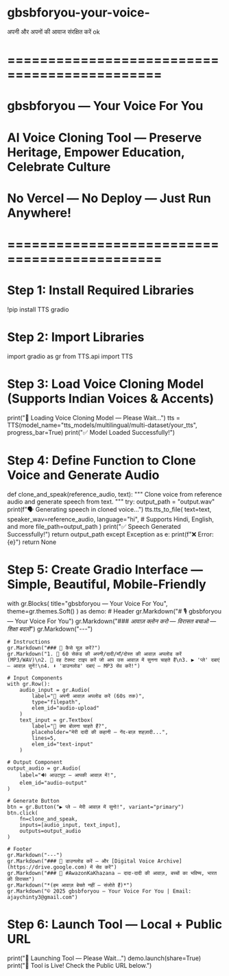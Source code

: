 # gbsbforyou-your-voice-
अपनी और अपनों की आवाज संरक्षित करें 
ok
# =============================================
# gbsbforyou — Your Voice For You
# AI Voice Cloning Tool — Preserve Heritage, Empower Education, Celebrate Culture
# No Vercel — No Deploy — Just Run Anywhere!
# =============================================

# Step 1: Install Required Libraries
!pip install TTS gradio

# Step 2: Import Libraries
import gradio as gr
from TTS.api import TTS

# Step 3: Load Voice Cloning Model (Supports Indian Voices & Accents)
print("🔄 Loading Voice Cloning Model — Please Wait...")
tts = TTS(model_name="tts_models/multilingual/multi-dataset/your_tts", progress_bar=True)
print("✅ Model Loaded Successfully!")

# Step 4: Define Function to Clone Voice and Generate Audio
def clone_and_speak(reference_audio, text):
    """
    Clone voice from reference audio and generate speech from text.
    """
    try:
        output_path = "output.wav"
        print(f"🗣️ Generating speech in cloned voice...")
        tts.tts_to_file(
            text=text,
            speaker_wav=reference_audio,
            language="hi",  # Supports Hindi, English, and more
            file_path=output_path
        )
        print("✅ Speech Generated Successfully!")
        return output_path
    except Exception as e:
        print(f"❌ Error: {e}")
        return None

# Step 5: Create Gradio Interface — Simple, Beautiful, Mobile-Friendly
with gr.Blocks(
    title="gbsbforyou — Your Voice For You",
    theme=gr.themes.Soft()
) as demo:
    # Header
    gr.Markdown("# 🎙️ gbsbforyou — Your Voice For You")
    gr.Markdown("### *आवाज़ क्लोन करो — विरासत बचाओ — शिक्षा बदलो*")
    gr.Markdown("---")

    # Instructions
    gr.Markdown("### 📌 कैसे यूज़ करें?")
    gr.Markdown("1. 🎤 60 सेकंड की अपनी/दादी/माँ/दोस्त की आवाज़ अपलोड करें (MP3/WAV)\n2. 📝 वह टेक्स्ट टाइप करें जो आप उस आवाज़ में सुनना चाहते हैं\n3. ▶️ 'प्ले' दबाएं — आवाज़ सुनें!\n4. ⬇️ 'डाउनलोड' दबाएं — MP3 सेव करें!")

    # Input Components
    with gr.Row():
        audio_input = gr.Audio(
            label="🎤 अपनी आवाज़ अपलोड करें (60s तक)",
            type="filepath",
            elem_id="audio-upload"
        )
        text_input = gr.Textbox(
            label="📝 क्या बोलना चाहते हैं?",
            placeholder="मेरी दादी की कहानी — गेंद-बाज़ शहज़ादी...",
            lines=5,
            elem_id="text-input"
        )

    # Output Component
    output_audio = gr.Audio(
        label="🔊 आउटपुट — आपकी आवाज़ में!",
        elem_id="audio-output"
    )

    # Generate Button
    btn = gr.Button("▶️ प्ले — मेरी आवाज़ में सुनो!", variant="primary")
    btn.click(
        fn=clone_and_speak,
        inputs=[audio_input, text_input],
        outputs=output_audio
    )

    # Footer
    gr.Markdown("---")
    gr.Markdown("### 📁 डाउनलोड करें — और [Digital Voice Archive](https://drive.google.com) में सेव करें")
    gr.Markdown("### 📣 #AwazonKaKhazana — दादा-दादी की आवाज़, बच्चों का भविष्य, भारत की विरासत")
    gr.Markdown("*(हम आवाज़ बेचते नहीं — संजोते हैं)*")
    gr.Markdown("© 2025 gbsbforyou — Your Voice For You | Email: ajaychinty3@gmail.com")

# Step 6: Launch Tool — Local + Public URL
print("🚀 Launching Tool — Please Wait...")
demo.launch(share=True)
print("🎉 Tool is Live! Check the Public URL below.")
